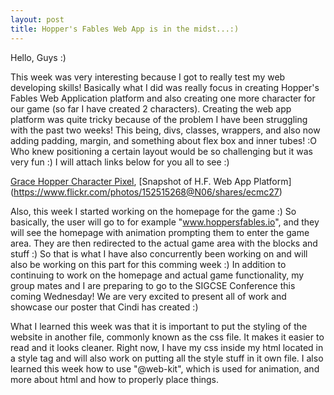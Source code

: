 ```yaml
---
layout: post
title: Hopper's Fables Web App is in the midst...:)
---
```


Hello, Guys :)

This week was very interesting because I got to really test my web developing skills! Basically what I did was really focus in creating 
Hopper's Fables Web Application platform and also creating one more character for our game (so far I have created 2 characters). Creating 
the web app platform was quite tricky because of the problem I have been struggling with the past two weeks! This being, divs, classes, 
wrappers, and also now adding padding, margin, and something about flex box and inner tubes! :O Who knew positioning a certain layout 
would be so challenging but it was very fun :) I will attach links below for you all to see :) 

[Grace Hopper Character Pixel](https://www.flickr.com/photos/152515268@N06/shares/qF5X5B), [Snapshot of H.F. Web App Platform]
(https://www.flickr.com/photos/152515268@N06/shares/ecmc27)

Also, this week I started working on the homepage for the game :) So basically, the user will go to for example "www.hoppersfables.io",
and they will see the homepage with animation prompting them to enter the game area. They are then redirected to the actual game area with 
the blocks and stuff :) So that is what I have also concurrently been working on and will also be working on this part for this comming
week :) In addition to continuing to work on the homepage and actual game functionality, my group mates and I are preparing to go to the 
SIGCSE Conference this coming Wednesday! We are very excited to present all of work and showcase our poster that Cindi has created :) 

What I learned this week was that it is important to put the styling of the website in another file, commonly known as the css file. It 
makes it easier to read and it looks cleaner. Right now, I have my css inside my html located in a style tag and will also work on putting 
all the style stuff in it own file. I also learned this week how to use "@web-kit", which is used for animation, and more about html and 
how to properly place things. 




